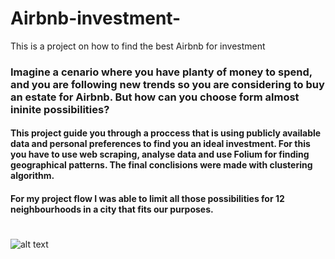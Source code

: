 # Airbnb-investment-
This is a project on how to find the best Airbnb for investment 

### Imagine a cenario where you have planty of money to spend, and you are following new trends so you are considering to buy an estate for Airbnb. But how can you choose form almost ininite possibilities? 

#### This project guide you through a proccess that is using publicly available data and personal preferences to find you an ideal investment. For this you have to use web scraping, analyse data and use Folium for finding geographical patterns. The final conclisions were made with clustering algorithm. 

#### For my project flow I was able to limit all those possibilities for 12 neighbourhoods in a city that fits our purposes. 

#
#
#
#
#
![alt text](https://upload.wikimedia.org/wikipedia/commons/thumb/6/69/Airbnb_Logo_B%C3%A9lo.svg/2560px-Airbnb_Logo_B%C3%A9lo.svg.png "AIRBNB LOGO")
